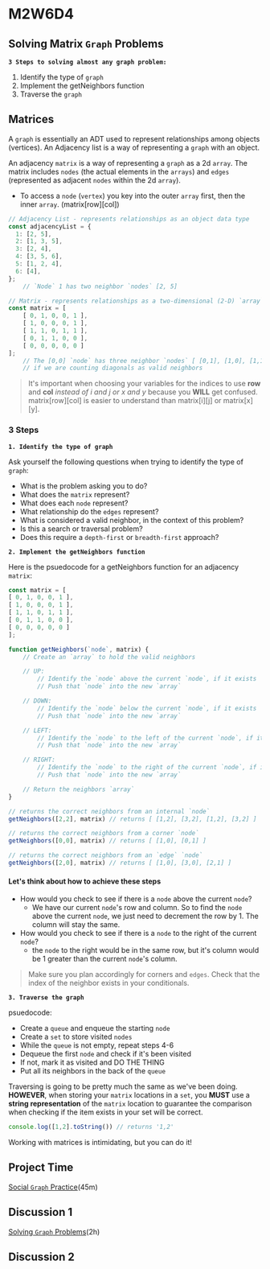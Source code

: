# M2W6D4

## Solving Matrix `Graph` Problems

**`3 Steps to solving almost any graph problem:`**

1. Identify the type of `graph`
2. Implement the getNeighbors function
3. Traverse the `graph`

## Matrices

A `graph` is essentially an ADT used to represent relationships among objects (vertices). An Adjacency list is a way of representing a `graph` with an object.

An adjacency `matrix` is a way of representing a `graph` as a 2d `array`. The matrix includes `nodes` (the actual elements in the `arrays`) and `edges` (represented as adjacent `nodes` within the 2d `array`).

- To access a `node` (`vertex`) you key into the outer `array` first, then the inner `array`. (matrix[row][col])

```js
// Adjacency List - represents relationships as an object data type
const adjacencyList = {
  1: [2, 5],
  2: [1, 3, 5],
  3: [2, 4],
  4: [3, 5, 6],
  5: [1, 2, 4],
  6: [4],
};
    // `Node` 1 has two neighbor `nodes` [2, 5]

// Matrix - represents relationships as a two-dimensional (2-D) `array` data type
const matrix = [
    [ 0, 1, 0, 0, 1 ],
    [ 1, 0, 0, 0, 1 ],
    [ 1, 1, 0, 1, 1 ],
    [ 0, 1, 1, 0, 0 ],
    [ 0, 0, 0, 0, 0 ]
];
    // The [0,0] `node` has three neighbor `nodes` [ [0,1], [1,0], [1,1] ],
    // if we are counting diagonals as valid neighbors
```

> It's important when choosing your variables for the indices to use **row** and **col** *instead of i and j or x and y* because you **WILL** get confused. matrix[row][col] is easier to understand than matrix[i][j] or matrix[x][y].

### 3 Steps

**`1. Identify the type of graph`**

Ask yourself the following questions when trying to identify the type of `graph`:

- What is the problem asking you to do?
- What does the `matrix` represent?
- What does each `node` represent?
- What relationship do the `edges` represent?
- What is considered a valid neighbor, in the context of this problem?
- Is this a search or traversal problem?
- Does this require a `depth-first` or `breadth-first` approach?

**`2. Implement the getNeighbors function`**

Here is the psuedocode for a getNeighbors function for an adjacency `matrix`:

```js
const matrix = [
[ 0, 1, 0, 0, 1 ],
[ 1, 0, 0, 0, 1 ],
[ 1, 1, 0, 1, 1 ],
[ 0, 1, 1, 0, 0 ],
[ 0, 0, 0, 0, 0 ]
];

function getNeighbors(`node`, matrix) {
    // Create an `array` to hold the valid neighbors

    // UP: 
        // Identify the `node` above the current `node`, if it exists
        // Push that `node` into the new `array`

    // DOWN: 
        // Identify the `node` below the current `node`, if it exists
        // Push that `node` into the new `array`

    // LEFT: 
        // Identify the `node` to the left of the current `node`, if it exists
        // Push that `node` into the new `array`

    // RIGHT: 
        // Identify the `node` to the right of the current `node`, if it exists
        // Push that `node` into the new `array`

    // Return the neighbors `array`
}

// returns the correct neighbors from an internal `node`
getNeighbors([2,2], matrix) // returns [ [1,2], [3,2], [1,2], [3,2] ]

// returns the correct neighbors from a corner `node`
getNeighbors([0,0], matrix) // returns [ [1,0], [0,1] ]

// returns the correct neighbors from an `edge` `node`
getNeighbors([2,0], matrix) // returns [ [1,0], [3,0], [2,1] ]
```

#### Let's think about how to achieve these steps

- How would you check to see if there is a `node` above the current `node`?
  - We have our current `node`'s row and column. So to find the `node` above the current `node`, we just need to decrement the row by 1. The column will stay the same.
- How would you check to see if there is a `node` to the right of the current `node`?
  - the `node` to the right would be in the same row, but it's column would be 1 greater than the current `node`'s column.

> Make sure you plan accordingly for corners and `edges`. Check that the index of the neighbor exists in your conditionals.

**`3. Traverse the graph`**

psuedocode:

- Create a `queue` and enqueue the starting `node`
- Create a `set` to store visited `nodes`
- While the `queue` is not empty, repeat steps 4-6
- Dequeue the first `node` and check if it's been visited
- If not, mark it as visited and DO THE THING
- Put all its neighbors in the back of the `queue`

Traversing is going to be pretty much the same as we've been doing. **HOWEVER**, when storing your `matrix` locations in a `set`, you **MUST** use a **string representation** of the `matrix` location to guarantee the comparison when checking if the item exists in your set will be correct.

```js
console.log([1,2].toString()) // returns '1,2'
```

Working with matrices is intimidating, but you can do it!

## Project Time

[Social `Graph` Practice](https://open.appacademy.io/learn/js-py---pt-may-2022-online/week-12---sorts-and-`graphs`/social-`graph`-practice-part-1)(45m)

## Discussion 1

[Solving `Graph` Problems](https://open.appacademy.io/learn/js-py---pt-may-2022-online/week-12---sorts-and-`graphs`/solving-`graph`-problems-practice-part-1)(2h)

## Discussion 2
